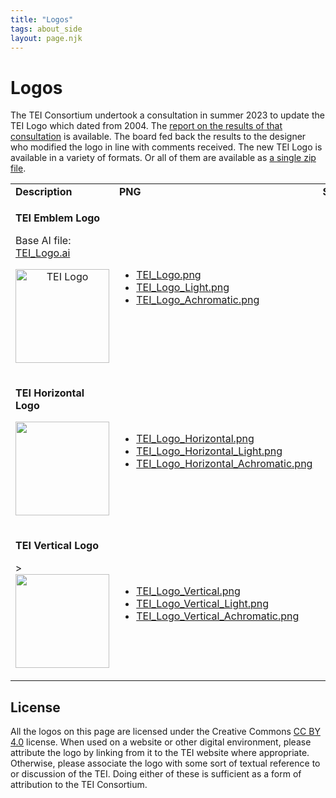 ```yaml
---
title: "Logos"
tags: about_side
layout: page.njk
---
```

# Logos
  
The TEI Consortium undertook a consultation in summer 2023 to update the TEI Logo which dated from 2004. The [report on the results of that consultation](https://tei-c.org/Vault/Logo_2023/TEI_Logo_Consultation-%E2%80%93-Results.pdf) is available. The board fed back the results to the designer who modified the logo in line with comments received. The new TEI Logo is available in a variety of formats. Or all of them are available as [a single zip file](https://tei-c.org/Vault/Logo_2023/TEI_Logo_2023.zip).

<table>
<tbody>
<tr>
<td><strong>Description</strong></td>
<td><strong>PNG</strong></td>
<td><strong>SVG</strong></td>
<td><strong>EPS</strong></td>
</tr>
<tr>
<td><p><strong>TEI Emblem Logo</strong></p>
<p>Base AI file: <a href="TEI_Logo.ai">TEI_Logo.ai</a></p>
<p style="text-align: center"><a href="TEI_Logo.png"><img src="TEI_Logo.png" alt="TEI Logo" width="150" height="150"></a></p></td>
<td>
<ul>
<li><a href="TEI_Logo.png">TEI_Logo.png</a></li>
<li><a href="TEI_Logo_Light.png">TEI_Logo_Light.png</a></li>
<li><a href="TEI_Logo_Achromatic.png">TEI_Logo_Achromatic.png</a></li>
</ul>
</td>
<td>
<ul>
<li><a href="TEI_Logo.svg">TEI_Logo.svg</a></li>
<li><a href="TEI_Logo_Light.svg">TEI_Logo_Light.svg</a></li>
<li><a href="TEI_Logo_Achromatic.svg">TEI_Logo_Achromatic.svg</a></li>
</ul>
</td>
<td>
<ul>
<li><a href="TEI_Logo.eps">TEI_Logo.eps</a></li>
<li><a href="TEI_Logo_Light.eps">TEI_Logo_Light.eps</a></li>
<li><a href="TEI_Logo_Achromatic.eps">TEI_Logo_Achromatic.eps</a></li>
</ul>
</td>
</tr>
<tr>
<td><p><strong>TEI Horizontal Logo</strong></p>
<p style="text-align: center"><a href="TEI_Logo_Horizontal.png"><img src="TEI_Logo_Horizontal.png" alt="" width="150" height="150"></a></p></td>
<td>
<ul>
<li><a href="TEI_Logo_Horizontal.png">TEI_Logo_Horizontal.png</a></li>
<li><a href="TEI_Logo_Horizontal_Light.png">TEI_Logo_Horizontal_Light.png</a></li>
<li><a href="TEI_Logo_Horizontal_Achromatic.png">TEI_Logo_Horizontal_Achromatic.png</a></li>
</ul>
</td>
<td>
<ul>
<li><a href="TEI_Logo_Horizontal.svg">TEI_Logo_Horizontal.svg</a></li>
<li><a href="TEI_Logo_Horizontal_Light.svg">TEI_Logo_Horizontal_Light.svg</a></li>
<li><a href="TEI_Logo_Horizontal_Achromatic.svg">TEI_Logo_Horizontal_Achromatic.svg</a></li>
</ul>
</td>
<td>
<ul>
<li><a href="TEI_Logo_Horizontal.eps">TEI_Logo_Horizontal.eps</a></li>
<li><a href="TEI_Logo_Horizontal_Light.eps">TEI_Logo_Horizontal_Light.eps</a></li>
<li><a href="TEI_Logo_Horizontal_Achromatic.eps">TEI_Logo_Horizontal_Achromatic.eps</a></li>
</ul>
</td>
</tr>
<tr>
<td><p><strong>TEI Vertical Logo</strong></p>
<p<p>><a href="TEI_Logo_Vertical.png"><img src="TEI_Logo_Vertical.png" alt="" width="150" height="150"></a></p></td>
<td>
<ul>
<li><a href="TEI_Logo_Vertical.png">TEI_Logo_Vertical.png</a></li>
<li><a href="TEI_Logo_Vertical_Light.png">TEI_Logo_Vertical_Light.png</a></li>
<li><a href="TEI_Logo_Vertical_Achromatic.png">TEI_Logo_Vertical_Achromatic.png</a></li>
</ul>
</td>
<td>
<ul>
<li><a href="TEI_Logo_Vertical.svg">TEI_Logo_Vertical.svg</a></li>
<li><a href="TEI_Logo_Vertical_Light.svg">TEI_Logo_Vertical_Light.svg</a></li>
<li><a href="TEI_Logo_Vertical_Achromatic.svg">TEI_Logo_Vertical_Achromatic.svg</a></li>
</ul>
</td>
<td>
<ul>
<li><a href="TEI_Logo_Vertical.eps">TEI_Logo_Vertical.eps</a></li>
<li><a href="TEI_Logo_Vertical_Light.eps">TEI_Logo_Vertical_Light.eps</a></li>
<li><a href="TEI_Logo_Vertical_Achromatic.eps">TEI_Logo_Vertical_Achromatic.eps</a></li>
</ul>
</td>
</tr>
</tbody>
</table>

## License

All the logos on this page are licensed under the Creative Commons [CC BY 4.0](http://creativecommons.org/licenses/by/4.0/) license. When used on a website or other digital environment, please attribute the logo by linking from it to the TEI website where appropriate. Otherwise, please associate the logo with some sort of textual reference to or discussion of the TEI. Doing either of these is sufficient as a form of attribution to the TEI Consortium.
